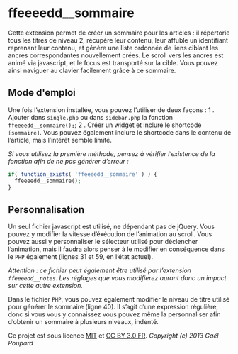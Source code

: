ffeeeedd__sommaire
==================

Cette extension permet de créer un sommaire pour les articles : il répertorie tous les titres de niveau 2, récupère leur contenu, leur affuble un identifiant reprenant leur contenu, et génère une liste ordonnée de liens ciblant les ancres correspondantes nouvellement crées. Le scroll vers les ancres est animé via javascript, et le focus est transporté sur la cible. Vous pouvez ainsi naviguer au clavier facilement grâce à ce sommaire.

Mode d'emploi
-------------

Une fois l’extension installée, vous pouvez l’utiliser de deux façons :
1 . Ajouter dans `single.php` ou dans `sidebar.php` la fonction `ffeeeedd__sommaire();`;
2 . Créer un widget et inclure le shortcode `[sommaire]`. Vous pouvez également inclure le shortcode dans le contenu de l’article, mais l’intérêt semble limité.

*Si vous utilisez la première méthode, pensez à vérifier l’existence de la fonction afin de ne pas générer d’erreur :*

```php
if( function_exists( 'ffeeeedd__sommaire' ) ) {
  ffeeeedd__sommaire();
}
```

Personnalisation
----------------

Un seul fichier javascript est utilisé, ne dépendant pas de jQuery. Vous pouvez y modifier la vitesse d’éxécution de l’animation au scroll. Vous pouvez aussi y personnaliser le sélecteur utilisé pour déclencher l’animation, mais il faudra alors penser à le modifier en conséquence dans le `PHP` également (lignes 31 et 59, en l’état actuel).

*Attention : ce fichier peut également être utilisé par l’extension `ffeeeedd__notes`. Les réglages que vous modifierez auront donc un impact sur cette autre extension.*

Dans le fichier `PHP`, vous pouvez également modifier le niveau de titre utilisé pour générer le sommaire (ligne 40). Il s’agit d’une expression régulière, donc si vous vous y connaissez vous pouvez même la personnaliser afin d’obtenir un sommaire à plusieurs niveaux, indenté.

Ce projet est sous licence [MIT](http://opensource.org/licenses/MIT "The MIT licence") et [CC BY 3.0 FR](http://creativecommons.org/licenses/by/3.0/fr/ "Explications de la licence").
*Copyright (c) 2013 Gaël Poupard*
